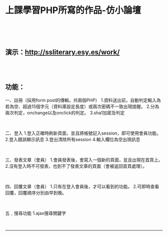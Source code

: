 # 上課學習PHP所寫的作品-仿小論壇

<br><br><br>





## 演示：http://ssliterary.esy.es/work/

<br><br>



## 功能：

一、註冊（採用form post的傳輸，共兩個PHP）
1.資料送出前，自動判定輸入為若為空、超過15個字元（資料庫設定長度）或兩次密碼不一致出現提醒。
2.分為兩次判定，onchange以及onclick的判定。
3.sha1加密及判定

<br>

二、登入
1.登入正確時刷新頁面，並且將帳號記入session，即可使用會員功能。
2.登入錯誤顯示訊息
3.登出清除所有session
4.輸入欄位為空出現訊息

<br>

三、發表文章（會員）
1.會員發表後，會寫入一個新的頁面，並且出現在首頁上。
2.沒有登入時不可發表，也到不了發表文章的頁面（會被返回首頁處理）。

<br>

四、回覆文章（會員）
1.只有在登入會員後，才可以看到的功能。
2.可即時查看回覆，回覆順序分別由早到晚。

<br>

五﹑搜尋功能
1.ajax搜尋關鍵字

<br>

----





